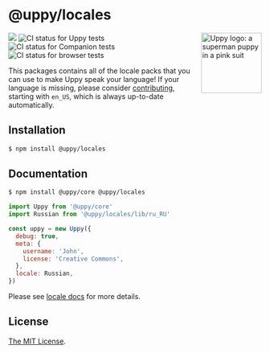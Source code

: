 # @uppy/locales

<img src="https://uppy.io/images/logos/uppy-dog-head-arrow.svg" width="120" alt="Uppy logo: a superman puppy in a pink suit" align="right">

<a href="https://www.npmjs.com/package/@uppy/locales"><img src="https://img.shields.io/npm/v/@uppy/locales.svg?style=flat-square"></a>
<img src="https://github.com/transloadit/uppy/workflows/Tests/badge.svg" alt="CI status for Uppy tests"> <img src="https://github.com/transloadit/uppy/workflows/Companion/badge.svg" alt="CI status for Companion tests"> <img src="https://github.com/transloadit/uppy/workflows/End-to-end%20tests/badge.svg" alt="CI status for browser tests">

This packages contains all of the locale packs that you can use to make Uppy speak your language! If your language is missing, please consider [contributing](https://github.com/transloadit/uppy/tree/master/packages/%40uppy/locales/src), starting with `en_US`, which is always up-to-date automatically.

## Installation

```bash
$ npm install @uppy/locales
```

## Documentation

```bash
$ npm install @uppy/core @uppy/locales
```

```js
import Uppy from '@uppy/core'
import Russian from '@uppy/locales/lib/ru_RU'

const uppy = new Uppy({
  debug: true,
  meta: {
    username: 'John',
    license: 'Creative Commons',
  },
  locale: Russian,
})
```

Please see [locale docs](https://uppy.io/docs/uppy/#locale) for more details.

## License

[The MIT License](./LICENSE).
